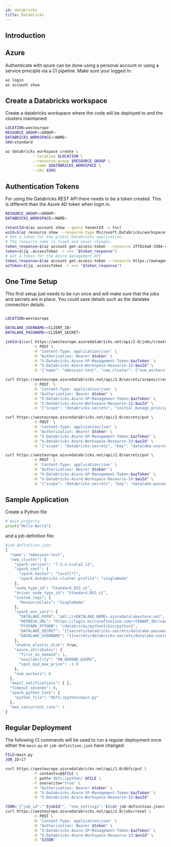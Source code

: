 ```yaml
---
id: databricks
title: Databricks
---
```


## Introduction


## Azure

Authenticate with azure can be done using a personal account or using a service principle via a CI pipeline. Make sure your logged in:

```bash
az login
az account show
```

## Create a Databricks workspace

Create a databricks workspace where the code will be deployed to and the clusters maintained.

```bash
LOCATION=westeurope
RESOURCE_GROUP=<GROUP>
DATABRICKS_WORKSPACE=<NAME>
SKU=standard

az databricks workspace create \
            --location $LOCATION \
            --resource-group $RESOURCE_GROUP \
            --name $DATABRICKS_WORKSPACE \
            --sku $SKU
```

## Authentication Tokens

For using the Databricks REST API there needs to be a token created. This is different than the Azure AD token when login in.

```bash    
RESOURCE_GROUP=<GROUP>
DATABRICKS_WORKSPACE=<NAME>

tenantId=$(az account show --query tenantId -o tsv)
wsId=$(az resource show --resource-type Microsoft.Databricks/workspaces -g "$RESOURCE_GROUP" -n "$DATABRICKS_WORKSPACE" --query id -o tsv)
# Get a token for the global Databricks application.
# The resource name is fixed and never changes.
token_response=$(az account get-access-token --resource 2ff814a6-3304-4ab8-85cb-cd0e6f879c1d)
token=$(jq .accessToken -r <<< "$token_response")
# Get a token for the Azure management API
token_response=$(az account get-access-token --resource https://management.core.windows.net/)
azToken=$(jq .accessToken -r <<< "$token_response")
```

## One Time Setup

This first setup just needs to be run once and will make sure that the jobs and secrets are in place. You could save details such as the datalake connection details.

```bash

LOCATION=westeurope

DATALAKE_USERNAME=<CLIENT_ID>
DATALAKE_PASSWORD=<CLIENT_SECRET>

jobId=$(curl https://westeurope.azuredatabricks.net/api/2.0/jobs/create \
            -X POST \
            -H 'Content-Type: application/json' \
            -H "Authorization: Bearer $token" \
            -H "X-Databricks-Azure-SP-Management-Token:$azToken" \
            -H "X-Databricks-Azure-Workspace-Resource-Id:$wsId" \
            -d '{"name": "mdessain-test", "new_cluster": {"num_workers": 0, "spark_version": "7.5.x-scala2.12", "node_type_id": "Standard_D3s_v2"}}' | jq -r .job_id)

curl https://westeurope.azuredatabricks.net/api/2.0/secrets/scopes/create \
            -X POST  \
            -H 'Content-Type: application/json' \
            -H "Authorization: Bearer $token" \
            -H "X-Databricks-Azure-SP-Management-Token:$azToken" \
            -H "X-Databricks-Azure-Workspace-Resource-Id:$wsId" \
            -d '{"scope": "databricks-secrets", "initial_manage_principal": "users"}'

curl https://westeurope.azuredatabricks.net/api/2.0/secrets/put \
            -X POST  \
            -H 'Content-Type: application/json' \
            -H "Authorization: Bearer $token" \
            -H "X-Databricks-Azure-SP-Management-Token:$azToken" \
            -H "X-Databricks-Azure-Workspace-Resource-Id:$wsId" \
            -d '{"scope": "databricks-secrets", "key": "datalake-username", "string_value": "'$DATALAKE_USERNAME'"}'

curl https://westeurope.azuredatabricks.net/api/2.0/secrets/put \
            -X POST  \
            -H 'Content-Type: application/json' \
            -H "Authorization: Bearer $token" \
            -H "X-Databricks-Azure-SP-Management-Token:$azToken" \
            -H "X-Databricks-Azure-Workspace-Resource-Id:$wsId" \
            -d '{"scope": "databricks-secrets", "key": "datalake-password", "string_value": "'$DATALAKE_PASSWORD'"}'
```

## Sample Application

Create a Python file

```python
# main.property
print("Hello World")
```

and a job definition file:


```python
#job-definition.json
{
  "name": "mdessain-test",
  "new_cluster": {
    "spark_version": "7.5.x-scala2.12",
    "spark_conf": {
      "spark.master": "local[*]",
      "spark.databricks.cluster.profile": "singleNode"
    },
    "node_type_id": "Standard_DS3_v2",
    "driver_node_type_id": "Standard_DS3_v2",
    "custom_tags": {
      "ResourceClass": "SingleNode"
    },
    "spark_env_vars": {
      "DATALAKE_PATH": "adl://<DATALAKE_NAME>.azuredatalakestore.net",
      "REFRESH_URL": "https://login.microsoftonline.com/<TENANT_ID>/oauth2/token",
      "PYSPARK_PYTHON": "/databricks/python3/bin/python3",
      "DATALAKE_SECRET": "{{secrets/databricks-secrets/datalake-password}}",
      "DATALAKE_USERNAME": "{{secrets/databricks-secrets/datalake-username}}"
    },
    "enable_elastic_disk": true,
    "azure_attributes": {
      "first_on_demand": 1,
      "availability": "ON_DEMAND_AZURE",
      "spot_bid_max_price": -1.0
    },
    "num_workers": 0
  },
  "email_notifications": { },
  "timeout_seconds": 0,
  "spark_python_task": {
    "python_file": "dbfs:/python/main.py"
  },
  "max_concurrent_runs": 1
}

```

## Regular Deployment

The following CI commands will be used to run a regular deployment once either the `main.py` or `job-definition.json` have changed.

```bash
FILE=main.py
JOB_ID=17

curl https://westeurope.azuredatabricks.net/api/2.0/dbfs/put \
            -F contents=@$FILE \
            -F path='dbfs:/python/'$FILE \
            -F overwrite="true" \
            -H "Authorization: Bearer $token" \
            -H "X-Databricks-Azure-SP-Management-Token:$azToken" \
            -H "X-Databricks-Azure-Workspace-Resource-Id:$wsId"

JSON='{"job_id":"'$jobId'", "new_settings":'$(cat job-definition.json)'}'
curl https://westeurope.azuredatabricks.net/api/2.0/jobs/reset \
            -X POST \
            -H 'Content-Type: application/json' \
            -H "Authorization: Bearer $token" \
            -H "X-Databricks-Azure-SP-Management-Token:$azToken" \
            -H "X-Databricks-Azure-Workspace-Resource-Id:$wsId" \
            -d "$JSON"
```  
